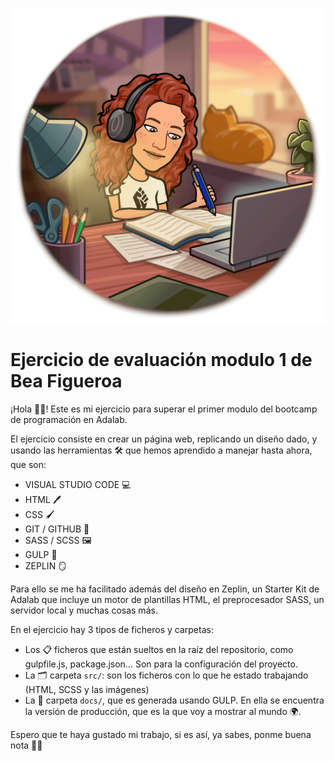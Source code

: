 ![Code](./docs/assets/images/studying.png)

# Ejercicio de evaluación modulo 1 de Bea Figueroa

¡Hola 👋🏽! Este es mi ejercicio para superar el primer modulo del bootcamp de programación en Adalab.

El ejercicio consiste en crear un página web, replicando un diseño dado, y usando las herramientas 🛠️ que hemos aprendido a manejar hasta ahora, que son:

- VISUAL STUDIO CODE 💻
- HTML 🖊️
- CSS 🖌️
- GIT / GITHUB 🌳
- SASS / SCSS 🖼️
- GULP 🤖
- ZEPLIN 🪞

Para ello se me ha facilitado además del diseño en Zeplin, un Starter Kit de Adalab que incluye un motor de plantillas HTML, el preprocesador SASS, un servidor local y muchas cosas más.

En el ejercicio hay 3 tipos de ficheros y carpetas:

- Los 📋 ficheros que están sueltos en la raíz del repositorio, como gulpfile.js, package.json... Son para la configuración del proyecto.
- La 🗂️ carpeta `src/`: son los ficheros con lo que he estado trabajando (HTML, SCSS y las imágenes)
- La 📂 carpeta `docs/`, que es generada usando GULP. En ella se encuentra la versión de producción, que es la que voy a mostrar al mundo 🌍.

Espero que te haya gustado mi trabajo, si es así, ya sabes, ponme buena nota 💯😉
